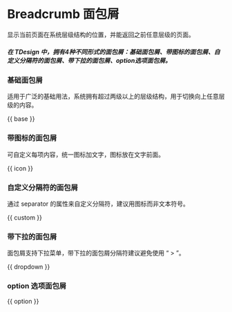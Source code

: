 # Breadcrumb 面包屑

显示当前页面在系统层级结构的位置，并能返回之前任意层级的页面。

##### 在 TDesign 中，拥有4种不同形式的面包屑：基础面包屑、带图标的面包屑、自定义分隔符的面包屑、带下拉的面包屑、option选项面包屑。

### 基础面包屑
适用于广泛的基础用法，系统拥有超过两级以上的层级结构，用于切换向上任意层级的内容。

{{ base }}

### 带图标的面包屑
可自定义每项内容，统一图标加文字，图标放在文字前面。

{{ icon }}

### 自定义分隔符的面包屑

通过 separator 的属性来自定义分隔符，建议用图标而非文本符号。

{{ custom }}

### 带下拉的面包屑
面包屑支持下拉菜单，带下拉的面包屑分隔符建议避免使用 “ > ”。

{{ dropdown }}

### option 选项面包屑

{{ option }}
